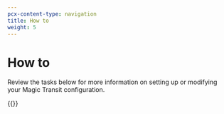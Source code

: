 ```yaml
---
pcx-content-type: navigation
title: How to
weight: 5
---
```


# How to

Review the tasks below for more information on setting up or modifying your Magic Transit configuration.

{{<directory-listing>}}
